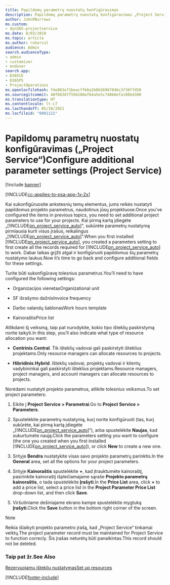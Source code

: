 ```yaml
---
title: Papildomų parametrų nuostatų konfigūravimas
description: Papildomų parametrų nuostatų konfigūravimas „Project Service“
author: JohnPBurrows
ms.custom:
- dyn365-projectservice
ms.date: 8/03/2018
ms.topic: article
ms.author: ruhercul
audience: Admin
search.audienceType:
- admin
- customizer
- enduser
search.app:
- D365CE
- D365PS
- ProjectOperations
ms.openlocfilehash: f4e883e71beacffb6e2b0b56967046c3f38f7d50
ms.sourcegitcommit: 40f68387f594180af64a5e5c748b6efa188bd300
ms.translationtype: HT
ms.contentlocale: lt-LT
ms.lasthandoff: 05/10/2021
ms.locfileid: "6001121"
---
```

# <a name="configure-additional-parameter-settings-project-service"></a><span data-ttu-id="6aec6-103">Papildomų parametrų nuostatų konfigūravimas („Project Service“)</span><span class="sxs-lookup"><span data-stu-id="6aec6-103">Configure additional parameter settings (Project Service)</span></span>

[!include [banner](../includes/psa-now-project-operations.md)]

[!INCLUDE[cc-applies-to-psa-app-1x-2x](../includes/cc-applies-to-psa-app-1x-2x.md)]

<span data-ttu-id="6aec6-104">Kai sukonfigūruosite ankstesnių temų elementus, jums reikės nustatyti papildomus projekto parametrus, naudotinus jūsų projektuose.</span><span class="sxs-lookup"><span data-stu-id="6aec6-104">Once you’ve configured the items in previous topics, you need to set additional project parameters to use for your projects.</span></span> <span data-ttu-id="6aec6-105">Kai pirmą kartą įdiegėte „[!INCLUDE[pn_project_service_auto](../includes/pn-project-service-auto.md)]“, sukūrėte parametrų nustatymą pirmiausia kurti visus įrašus, reikalingus „[!INCLUDE[pn_project_service_auto](../includes/pn-project-service-auto.md)]“.</span><span class="sxs-lookup"><span data-stu-id="6aec6-105">When you first installed [!INCLUDE[pn_project_service_auto](../includes/pn-project-service-auto.md)], you created a parameters setting to first create all the records required for [!INCLUDE[pn_project_service_auto](../includes/pn-project-service-auto.md)] to work.</span></span> <span data-ttu-id="6aec6-106">Dabar laikas grįžti atgal ir konfigūruoti papildomus šių parametrų nustatymo laukus.</span><span class="sxs-lookup"><span data-stu-id="6aec6-106">Now it’s time to go back and configure additional fields for these settings.</span></span>  
  
 <span data-ttu-id="6aec6-107">Turite būti sukonfigūravę tolesnius parametrus.</span><span class="sxs-lookup"><span data-stu-id="6aec6-107">You’ll need to have configured the following settings:</span></span>  
  
-   <span data-ttu-id="6aec6-108">Organizacijos vienetas</span><span class="sxs-lookup"><span data-stu-id="6aec6-108">Organizational unit</span></span>  
  
-   <span data-ttu-id="6aec6-109">SF išrašymo dažnis</span><span class="sxs-lookup"><span data-stu-id="6aec6-109">Invoice frequency</span></span>  
  
-   <span data-ttu-id="6aec6-110">Darbo valandų šablonas</span><span class="sxs-lookup"><span data-stu-id="6aec6-110">Work hours template</span></span>  
  
-   <span data-ttu-id="6aec6-111">Kainoraštis</span><span class="sxs-lookup"><span data-stu-id="6aec6-111">Price list</span></span>  
 
<span data-ttu-id="6aec6-112">Atlikdami šį veiksmą, taip pat nurodykite, kokio tipo išteklių paskirstymą norite taikyti.</span><span class="sxs-lookup"><span data-stu-id="6aec6-112">In this step, you’ll also indicate what type of resource allocation you want:</span></span>  
  
- <span data-ttu-id="6aec6-113">**Centrinis**.</span><span class="sxs-lookup"><span data-stu-id="6aec6-113">**Central**.</span></span> <span data-ttu-id="6aec6-114">Tik išteklių vadovai gali paskirstyti išteklius projektams.</span><span class="sxs-lookup"><span data-stu-id="6aec6-114">Only resource managers can allocate resources to projects.</span></span>  
  
- <span data-ttu-id="6aec6-115">**Hibridinis**.</span><span class="sxs-lookup"><span data-stu-id="6aec6-115">**Hybrid**.</span></span> <span data-ttu-id="6aec6-116">Išteklių vadovai, projektų vadovai ir klientų vadybininkai gali paskirstyti išteklius projektams.</span><span class="sxs-lookup"><span data-stu-id="6aec6-116">Resource managers, project managers, and account managers can allocate resources to projects.</span></span>  
  
 
<span data-ttu-id="6aec6-117">Norėdami nustatyti projekto parametrus, atlikite tolesnius veiksmus.</span><span class="sxs-lookup"><span data-stu-id="6aec6-117">To set project parameters:</span></span>  
  
1. <span data-ttu-id="6aec6-118">Eikite į **Project Service > Parametrai**.</span><span class="sxs-lookup"><span data-stu-id="6aec6-118">Go to **Project Service > Parameters**.</span></span>  
  
2. <span data-ttu-id="6aec6-119">Spustelėkite parametrų nustatymą, kurį norite konfigūruoti (tas, kurį sukūrėte, kai pirmą kartą įdiegėte „[!INCLUDE[pn_project_service_auto](../includes/pn-project-service-auto.md)]“), arba spustelėkite **Naujas**, kad sukurtumėte naują.</span><span class="sxs-lookup"><span data-stu-id="6aec6-119">Click the parameters setting you want to configure (the one you created when you first installed [!INCLUDE[pn_project_service_auto](../includes/pn-project-service-auto.md)]), or click **New** to create a new one.</span></span>  
  
3. <span data-ttu-id="6aec6-120">Srityje **Bendra** nustatykite visas savo projekto parametrų parinktis.</span><span class="sxs-lookup"><span data-stu-id="6aec6-120">In the **General** area, set all the options for your project parameters.</span></span>  
  
4. <span data-ttu-id="6aec6-121">Srityje **Kainoraštis** spustelėkite **+**, kad įtrauktumėte kainoraštį, pasirinkite kainoraštį išplečiamajame sąraše **Projekto parametrų kainoraštis**, o tada spustelėkite **Įrašyti**.</span><span class="sxs-lookup"><span data-stu-id="6aec6-121">In the **Price List** area, click **+** to add a price list, select a price list in the **Project Parameter Price List** drop-down list, and then click **Save**.</span></span>  
  
5. <span data-ttu-id="6aec6-122">Viršutiniame dešiniajame ekrano kampe spustelėkite mygtuką **Įrašyti**.</span><span class="sxs-lookup"><span data-stu-id="6aec6-122">Click the **Save** button in the bottom right corner of the screen.</span></span>  

> [!NOTE]
> <span data-ttu-id="6aec6-123">Reikia išlaikyti projekto parametro įrašą, kad „Project Service“ tinkamai veiktų.</span><span class="sxs-lookup"><span data-stu-id="6aec6-123">The project parameter record must be maintained for Project Service to function correcly.</span></span> <span data-ttu-id="6aec6-124">Šis įrašas neturėtų būti panaikintas.</span><span class="sxs-lookup"><span data-stu-id="6aec6-124">This record should not be deleted.</span></span>

### <a name="see-also"></a><span data-ttu-id="6aec6-125">Taip pat žr.</span><span class="sxs-lookup"><span data-stu-id="6aec6-125">See Also</span></span>  
 [<span data-ttu-id="6aec6-126">Rezervuojamų išteklių nustatymas</span><span class="sxs-lookup"><span data-stu-id="6aec6-126">Set up resources</span></span>](../psa/set-up-resources.md)


[!INCLUDE[footer-include](../includes/footer-banner.md)]